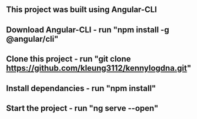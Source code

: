 ## This project was built using Angular-CLI

## Download Angular-CLI - run "npm install -g @angular/cli"

## Clone this project - run "git clone https://github.com/kleung3112/kennylogdna.git"

## Install dependancies - run "npm install"

## Start the project - run "ng serve --open"
